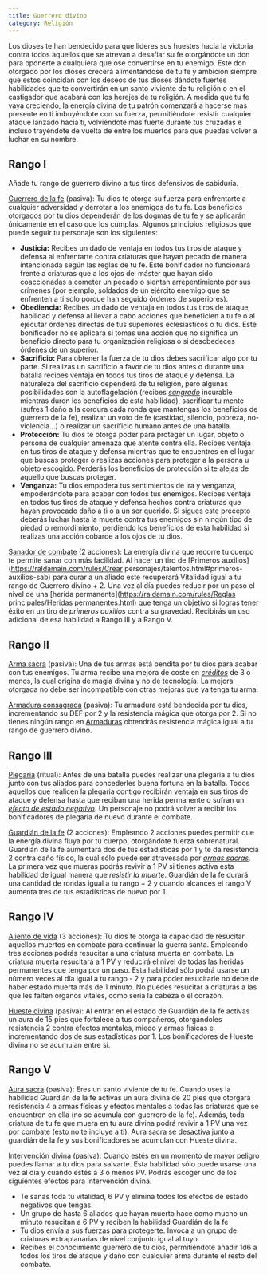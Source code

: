 ```yaml
---
title: Guerrero divino
category: Religión
---
```


Los dioses te han bendecido para que lideres sus huestes hacia la victoria contra todos aquellos que se atrevan a desafiar su fe otorgándote un don para oponerte a cualquiera que ose convertirse en tu enemigo. Este don otorgado por los dioses crecerá alimentándose de tu fe y ambición siempre que estos coincidan con los deseos de tus dioses dándote fuertes habilidades que te convertirán en un santo viviente de tu religión o en el castigador que acabará con los herejes de tu religión. A medida que tu fe vaya creciendo, la energía divina de tu patrón comenzará a hacerse mas presente en ti imbuyéndote con su fuerza, permitiéndote resistir cualquier ataque lanzado hacia tí, volviéndote mas fuerte durante tus cruzadas e incluso trayéndote de vuelta de entre los muertos para que puedas volver a luchar en su nombre.

## Rango I

Añade tu rango de guerrero divino a tus tiros defensivos de sabiduría.

<u>Guerrero de la fe</u> (pasiva): Tu dios te otorga su fuerza para enfrentarte a cualquier adversidad y derrotar a los enemigos de tu fe. Los beneficios otorgados por tu dios dependerán de los dogmas de tu fe y se aplicarán únicamente en el caso que los cumplas. Algunos principios religiosos que puede seguir tu personaje son los siguientes:

- **Justicia:** Recibes un dado de ventaja en todos tus tiros de ataque y defensa al enfrentarte contra criaturas que hayan pecado de manera intencionada según las reglas de tu fe. Este bonificador no funcionará frente a criaturas que a los ojos del máster que hayan sido coaccionadas a cometer un pecado o sientan arrepentimiento por sus crímenes (por ejemplo, soldados de un ejército enemigo que se enfrenten a ti solo porque han seguido órdenes de superiores).
- **Obediencia:** Recibes un dado de ventaja en todos tus tiros de ataque, habilidad y defensa al llevar a cabo acciones que beneficien a tu fe o al ejecutar órdenes directas de tus superiores eclesiásticos o tu dios. Este bonificador no se aplicará si tomas una acción que no significa un beneficio directo para tu organización religiosa o si desobedeces órdenes de un superior.
- **Sacrificio:** Para obtener la fuerza de tu dios debes sacrificar algo por tu parte. Si realizas un sacrificio a favor de tu dios antes o durante una batalla recibes ventaja en todos tus tiros de ataque y defensa. La naturaleza del sacrificio dependerá de tu religión, pero algunas posibilidades son la autoflagelación (recibes *[sangrado](https://raldamain.com/rules/Reglas%20principales/Efectos%20de%20estado.html#sangrado)* incurable mientras duren los beneficios de esta habilidad), sacrificar tu mente (sufres 1 daño a la cordura cada ronda que mantengas los beneficios de guerrero de la fe), realizar un voto de fe (castidad, silencio, pobreza, no-violencia...) o realizar un sacrificio humano antes de una batalla.
- **Protección:** Tu dios te otorga poder para proteger un lugar, objeto o persona de cualquier amenaza que atente contra ella. Recibes ventaja en tus tiros de ataque y defensa mientras que te encuentres en el  lugar que buscas proteger o realizas acciones para proteger a la persona u objeto escogido. Perderás los beneficios de protección si te alejas de aquello que buscas proteger.
- **Venganza:** Tu dios empodera tus sentimientos de ira y venganza, empoderándote para acabar con todos tus enemigos. Recibes ventaja en todos tus tiros de ataque y defensa hechos contra criaturas que hayan provocado daño a ti o a un ser querido. Si sigues este precepto deberás luchar hasta la muerte contra tus enemigos sin ningún tipo de piedad o remordimiento, perdiendo los beneficios de esta habilidad si realizas una acción cobarde a los ojos de tu dios.

<u>Sanador de combate</u> (2 acciones): La energía divina que recorre tu cuerpo te permite sanar con más facilidad. Al hacer un tiro de [Primeros auxilios](https://raldamain.com/rules/Crear personajes/talentos.html#primeros-auxilios-sab) para curar a un aliado este recuperará Vitalidad igual a tu rango de Guerrero divino + 2. Una vez al día puedes reducir por un paso el nivel de una [herida permanente](https://raldamain.com/rules/Reglas principales/Heridas permanentes.html) que tenga un objetivo si logras tener éxito en un tiro de *primeros auxilios* contra su gravedad. Recibirás un uso adicional de esa habilidad a Rango III y a Rango V.

## Rango II

<u>Arma sacra</u> (pasiva): Una de tus armas está bendita por tu dios para acabar con tus enemigos. Tu arma recibe una mejora de coste en *[créditos](https://raldamain.com/rules/Reglas%20adicionales/equipamiento/mejoras%20de%20arma.html)* de 3 o menos, la cual origina de magia divina y no de tecnología. La mejora otorgada no debe ser incompatible con otras mejoras que ya tenga tu arma.

<u>Armadura consagrada</u> (pasiva): Tu armadura está bendecida por tu dios, incrementando su DEF por 2 y la resistencia mágica que otorga por 2. Si no tienes ningún rango en [Armaduras](https://raldamain.com/rules/Rangos/Combate/armaduras.html) obtendrás resistencia mágica igual a tu rango de guerrero divino.

## Rango III

<u>Plegaria</u> (ritual): Antes de una batalla puedes realizar una plegaria a tu dios junto con tus aliados para concederles buena fortuna en la batalla. Todos aquellos que realicen la plegaria contigo recibirán ventaja en sus tiros de ataque y defensa hasta que reciban una herida permanente o sufran un *[efecto de estado negativo](https://raldamain.com/rules/Reglas%20principales/Efectos%20de%20estado.html)*. Un personaje no podrá volver a recibir los bonificadores de plegaria de nuevo durante el combate.

<u>Guardián de la fe</u> (2 acciones): Empleando 2 acciones puedes permitir que la energía divina fluya por tu cuerpo, otorgándote fuerza sobrenatural. Guardián de la fe aumentará dos de tus estadísticas por 1 y te da resistencia 2 contra daño físico, la cual sólo puede ser atravesada por *[armas sacras](https://raldamain.com/rules/Rangos/Religion/guerrero%20divino.html#rango-ii)*. La primera vez que mueras podrás revivir a 1 PV si tienes activa esta habilidad de igual manera que *resistir la muerte*. Guardián de la fe durará una cantidad de rondas igual a tu rango + 2 y cuando alcances el rango V aumenta tres de tus estadísticas de nuevo por 1.

## Rango IV

<u>Aliento de vida</u> (3 acciones): Tu dios te otorga la capacidad de resucitar aquellos muertos en combate para continuar la guerra santa. Empleando tres acciones podrás resucitar a una criatura muerta en combate. La criatura muerta resucitará a 1 PV y reducirá el nivel de todas las heridas permanentes que tenga por un paso. Esta habilidad sólo podrá usarse un número veces al día igual a tu rango - 2 y para poder resucitarle no debe de haber estado muerta más de 1 minuto. No puedes resucitar a criaturas a las que les falten órganos vitales, como sería la cabeza o el corazón.

<u>Hueste divina</u> (pasiva): Al entrar en el estado de Guardián de la fe activas un aura de 15 pies que fortalece a tus compañeros, otorgándoles resistencia 2 contra efectos mentales, miedo y armas físicas e incrementando dos de sus estadísticas por 1. Los bonificadores de Hueste divina no se acumulan entre sí.

## Rango V

<u>Aura sacra</u> (pasiva): Eres un santo viviente de tu fe. Cuando uses la habilidad Guardián de la fe activas un aura divina de 20 pies que otorgará resistencia 4 a armas físicas y efectos mentales a todas las criaturas que se encuentren en ella (no se acumula con guerrero de la fe). Además, toda criatura de tu fe que muera en tu aura divina podrá revivir a 1 PV una vez por combate (esto no te incluye a ti). Aura sacra se desactiva junto a guardián de la fe y sus bonificadores se acumulan con Hueste divina.

<u>Intervención divina</u> (pasiva): Cuando estés en un momento de mayor peligro puedes llamar a tu dios para salvarte. Esta habilidad sólo puede usarse una vez al día y cuando estés a 3 o menos PV. Podrás escoger uno de los siguientes efectos para Intervención divina.

- Te sanas toda tu vitalidad, 6 PV y elimina todos los efectos de estado negativos que tengas.
- Un grupo de hasta 6 aliados que hayan muerto hace como mucho un minuto resucitan a 6 PV y reciben la habilidad Guardián de la fe
- Tu dios envía a sus fuerzas para protegerte. Invoca a un grupo de criaturas extraplanarias de nivel conjunto igual al tuyo.
- Recibes el conocimiento guerrero de tu dios, permitiéndote añadir 1d6 a todos los tiros de ataque y daño con cualquier arma durante el resto del combate.